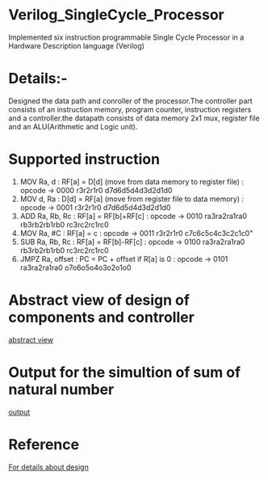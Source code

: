 # Verilog_SingleCycle_Processor
Implemented six instruction programmable Single Cycle Processor in a Hardware Description language (Verilog)

# Details:-
Designed the data path and conroller of the processor.The controller part consists of an instruction memory, program counter, instruction registers and a controller.the datapath consists of data memory 2x1 mux, register file and an ALU(Arithmetic and Logic unit).

# Supported instruction  
1. MOV Ra, d : RF[a] = D[d] (move from data memory to register file) : opcode -> 0000 r3r2r1r0 d7d6d5d4d3d2d1d0
2. MOV d, Ra : D[d] = RF[a] (move from register file to data memory) : opcode -> 0001 r3r2r1r0 d7d6d5d4d3d2d1d0
3. ADD Ra, Rb, Rc : RF[a] = RF[b]+RF[c] : opcode -> 0010 ra3ra2ra1ra0 rb3rb2rb1rb0 rc3rc2rc1rc0 
4. MOV Ra, #C :  RF[a] = c : opcode -> 0011 r3r2r1r0 c7c6c5c4c3c2c1c0"
5. SUB Ra, Rb, Rc : RF[a] = RF[b]-RF[c] : opcode -> 0100 ra3ra2ra1ra0 rb3rb2rb1rb0 rc3rc2rc1rc0
6. JMPZ Ra, offset : PC = PC + offset if R[a] is 0 : opcode -> 0101 ra3ra2ra1ra0 o7o6o5o4o3o2o1o0

# Abstract view of design of components and controller
[abstract view](https://github.com/89P13-002/Verilog_SingleCycle_Processor/blob/main/details_about_datapath_controller.pdf)

# Output for the simultion of sum of natural number
[output](https://github.com/89P13-002/Verilog_SingleCycle_Processor/blob/main/sum_of_num_output.txt)

# Reference
[For details about design](https://github.com/89P13-002/Verilog_SingleCycle_Processor/blob/main/reference.pdf)
